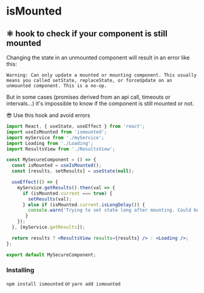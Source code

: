 # isMounted

## ⚛ hook to check if your component is still mounted

Changing the state in an unmounted component will result in an error like this:

```
Warning: Can only update a mounted or mounting component. This usually means you called setState, replaceState, or forceUpdate on an unmounted component. This is a no-op.
```

But in some cases (promises derived from an api call, timeouts or intervals...) it's impossible to know if the component is still mounted or not.

😎 Use this hook and avoid errors

```jsx
import React, { useState, useEffect } from 'react';
import useIsMounted from 'ismounted';
import myService from './myService';
import Loading from './Loading';
import ResultsView from './ResultsView';

const MySecureComponent = () => {
  const isMounted = useIsMounted();
  const [results, setResults] = useState(null);

  useEffect(() => {
    myService.getResults().then(val => {
      if (isMounted.current === true) {
        setResults(val);
      } else if (isMounted.current.isLongDelay()) { 
        console.warn('Trying to set state long after mounting. Could be a memory leak.');  
       }
    });
  }, [myService.getResults]);

  return results ? <ResultsView results={results} /> : <Loading />;
};

export default MySecureComponent;
```

### Installing

`npm install ismounted` or `yarn add ismounted`
